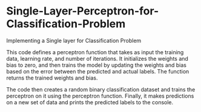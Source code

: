 # Single-Layer-Perceptron-for-Classification-Problem
Implementing a Single layer for Classification Problem

This code defines a perceptron function that takes as input the training data, learning rate, and number of iterations. It initializes the weights and bias to zero, and then trains the model by updating the weights and bias based on the error between the predicted and actual labels. The function returns the trained weights and bias.

The code then creates a random binary classification dataset and trains the perceptron on it using the perceptron function. Finally, it makes predictions on a new set of data and prints the predicted labels to the console.
